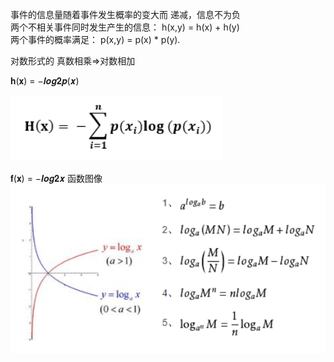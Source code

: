  事件的信息量随着事件发生概率的变大而 递减，信息不为负  
 两个不相关事件同时发生产生的信息： h(x,y) = h(x) + h(y)  
 两个事件的概率满足： p(x,y) = p(x) * p(y).

对数形式的 真数相乘=>对数相加  

𝐡(𝐱) = −𝒍𝒐𝒈𝟐𝒑(𝒙)

![信息熵](res/entropy_1.png)

𝐟(𝐱) = −𝒍𝒐𝒈𝟐𝒙  函数图像
![-log2x](res/entropy_2.png)
